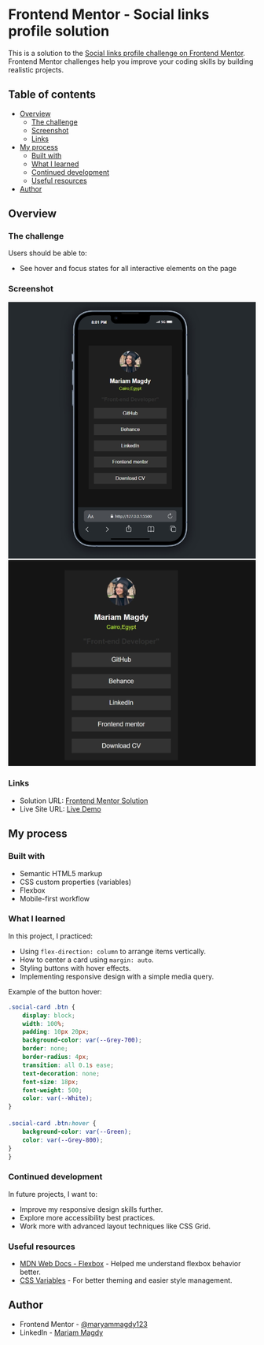 
# Frontend Mentor - Social links profile solution

This is a solution to the [Social links profile challenge on Frontend Mentor](https://www.frontendmentor.io/challenges/social-links-profile-UG32l9m6dQ). Frontend Mentor challenges help you improve your coding skills by building realistic projects.

## Table of contents

- [Overview](#overview)
  - [The challenge](#the-challenge)
  - [Screenshot](#screenshot)
  - [Links](#links)
- [My process](#my-process)
  - [Built with](#built-with)
  - [What I learned](#what-i-learned)
  - [Continued development](#continued-development)
  - [Useful resources](#useful-resources)
- [Author](#author)

## Overview

### The challenge

Users should be able to:

- See hover and focus states for all interactive elements on the page

### Screenshot

![Screenshot](./mobile-screenshot.jpeg)
![Screenshot](./Desktop-screenshot.jpeg)



### Links

- Solution URL: [Frontend Mentor Solution](https://www.frontendmentor.io/solutions/social-links-profile-using-html-and-css-maryammagdy123)
- Live Site URL: [Live Demo]( https://maryammagdy123.github.io/Social-links-profile/)



## My process

### Built with

- Semantic HTML5 markup
- CSS custom properties (variables)
- Flexbox
- Mobile-first workflow

### What I learned

In this project, I practiced:

- Using `flex-direction: column` to arrange items vertically.
- How to center a card using `margin: auto`.
- Styling buttons with hover effects.
- Implementing responsive design with a simple media query.

Example of the button hover:

```css
.social-card .btn {
    display: block;
    width: 100%;
    padding: 10px 20px;
    background-color: var(--Grey-700);
    border: none;
    border-radius: 4px;
    transition: all 0.1s ease;
    text-decoration: none;
    font-size: 18px;
    font-weight: 500;
    color: var(--White);
}

.social-card .btn:hover {
    background-color: var(--Green);
    color: var(--Grey-800);
}
}
```

### Continued development

In future projects, I want to:

- Improve my responsive design skills further.
- Explore more accessibility best practices.
- Work more with advanced layout techniques like CSS Grid.

### Useful resources

- [MDN Web Docs - Flexbox](https://developer.mozilla.org/en-US/docs/Web/CSS/flexbox) - Helped me understand flexbox behavior better.
- [CSS Variables](https://developer.mozilla.org/en-US/docs/Web/CSS/Using_CSS_custom_properties) - For better theming and easier style management.

## Author

- Frontend Mentor - [@maryammagdy123](https://www.frontendmentor.io/profile/maryammagdy123)
- LinkedIn - [Mariam Magdy](https://www.linkedin.com/in/mariam-magdy-1aa578216/)
